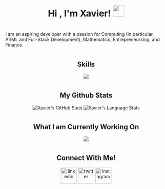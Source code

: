 <h1 align="center">Hi , I'm Xavier! <img src="https://media.giphy.com/media/hvRJCLFzcasrR4ia7z/giphy.gif" width="35"></h1>

#
<div align=left>
  <p> I am an aspiring developer with a passion for Computing (In particular, AI/ML and Full-Stack Development), Mathematics, Entrepreneurship, and Finance.</p>
</div>

#

<div align="center">
  <h2>
    Skills
  </h2>
</div>

<p align="center">
  <a href="https://skillicons.dev">
    <img src="https://skillicons.dev/icons?i=py,sqlite,aws,rabbitmq,flask,django,java,html,css,js,github&perline=14" />
  </a>
</p>

#

<div align="center">
  <h2>
    My Github Stats
  </h2>
</div>

<div class="container", align="center">
  <img src="https://github-readme-stats.vercel.app/api?username=xavierleeeugene&show_icons=true&theme=tokyonight" alt="Xavier's GitHub Stats">
  <img src="https://github-readme-stats.anuraghazra1.vercel.app/api/top-langs/?username=xavierleeeugene&theme=tokyonight&hide_border=false&no-bg=true&no-frame=true&langs_count=5" alt="Xavier's Language Stats">
</div>
  

#

<div align="center">
  <h2>
    What I am Currently Working On
  </h2>
</div>

<div align="center">
  <a href="https://github.com/Xavierleeeugene/Trading_Strategies">
    <img src="https://github-readme-stats.vercel.app/api/pin/?username=xavierleeeugene&repo=Trading_Strategies&theme=tokyonight" />
  </a>
<!--   For Future Reference -->
<!--   <a href="https://github.com/Xavierleeeugene/Trading_Strategies">
    <img src="https://github-readme-stats.vercel.app/api/pin/?username=xavierleeeugene&repo=Trading_Strategies&theme=tokyonight" />
  </a> -->
</div>

#

<div align="center">
  <h2>
    Connect With Me!
  </h2>
</div>

<p align="center">
<a href="https://www.linkedin.com/in/xavier-lee-80648117a/" target="blank"><img align="center" src="https://user-images.githubusercontent.com/88904952/234979284-68c11d7f-1acc-4f0c-ac78-044e1037d7b0.png" alt="linkedin" height="50" width="50" /></a>
<a href="https://x.com/Xavierleeeugene" target="blank"><img align="center" src="https://user-images.githubusercontent.com/88904952/234980676-61bfb021-ecc8-48f7-88e6-34c1b06c4a58.png" alt="twitter" height="50" width="50" /></a> 
<a href="https://www.instagram.com/xavierleeeugene/" target="blank"><img align="center" src="https://user-images.githubusercontent.com/88904952/234981169-2dd1e58f-4b7e-468c-8213-034ba62156c3.png" alt="instagram" height="50" width="50" /></a>
</p>
